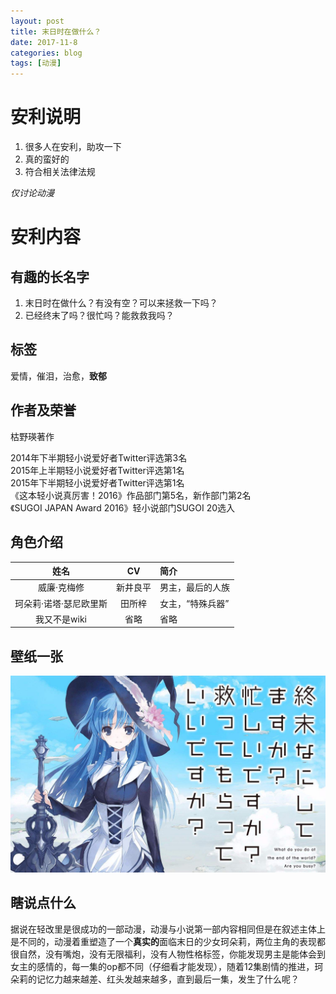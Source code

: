 ```yaml
---
layout: post
title: 末日时在做什么？
date: 2017-11-8
categories: blog
tags: [动漫]
---
```


# 安利说明

1. 很多人在安利，助攻一下
2. 真的蛮好的
3. 符合相关法律法规

*仅讨论动漫*

# 安利内容

## 有趣的长名字

1. 末日时在做什么？有没有空？可以来拯救一下吗？  
2. 已经终末了吗？很忙吗？能救救我吗？  

## 标签

爱情，催泪，治愈，**致郁**  

## 作者及荣誉

枯野瑛著作  

2014年下半期轻小说爱好者Twitter评选第3名  
2015年上半期轻小说爱好者Twitter评选第1名  
2015年下半期轻小说爱好者Twitter评选第1名  
《这本轻小说真厉害！2016》作品部门第5名，新作部门第2名  
《SUGOI JAPAN Award 2016》轻小说部门SUGOI 20选入  

## 角色介绍

|姓名|CV|简介|
|:---:|:---:|:---|
|威廉·克梅修|新井良平|男主，最后的人族|
|珂朵莉·诺塔·瑟尼欧里斯|田所梓|女主，“特殊兵器”|
|我又不是wiki|省略|省略|

## 壁纸一张

![](/img/keduoli.jpg)

## 瞎说点什么

据说在轻改里是很成功的一部动漫，动漫与小说第一部内容相同但是在叙述主体上是不同的，动漫着重塑造了一个**真实的**面临末日的少女珂朵莉，两位主角的表现都很自然，没有嘴炮，没有无限福利，没有人物性格标签，你能发现男主是能体会到女主的感情的，每一集的op都不同（仔细看才能发现），随着12集剧情的推进，珂朵莉的记忆力越来越差、红头发越来越多，直到最后一集，发生了什么呢？  
